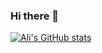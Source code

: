 ### Hi there 👋

<!--
**hithmast/hithmast** is a ✨ _special_ ✨ repository because its `README.md` (this file) appears on your GitHub profile.

Here are some ideas to get you started:

 🔭 I’m currently working on Get A Job 
 🌱 I’m currently learning SOC Analyst and Incedint Response
 👯 I’m looking to collaborate on telenor.se bug hunting
- 🤔 I’m looking for help with
- 💬 Ask me about ...
 📫 How to reach me: +201093394714
- 😄 Pronouns: ...
- ⚡ Fun fact: ...
-->
[![Ali's GitHub stats](https://github-readme-stats.vercel.app/api?username=hithmast)](https://github.com/anuraghazra/github-readme-stats)

